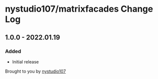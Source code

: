# nystudio107/matrixfacades Change Log

## 1.0.0 - 2022.01.19

### Added

* Initial release

Brought to you by [nystudio107](https://nystudio107.com/)
